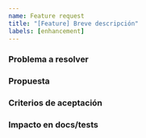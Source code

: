 ```yaml
---
name: Feature request
title: "[Feature] Breve descripción"
labels: [enhancement]
---
```


### Problema a resolver

### Propuesta

### Criterios de aceptación

### Impacto en docs/tests
